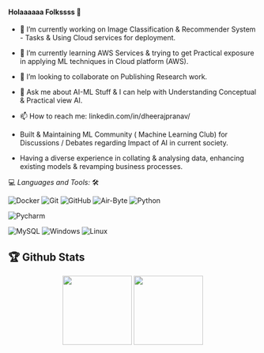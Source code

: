 #### Holaaaaaa Folkssss 👋

<!--
**DheerajPranav/DheerajPranav** is a ✨ _special_ ✨ repository because its `README.md` (this file) appears on your GitHub profile.

Here are some ideas to get you started:
-->

- 🔭 I’m currently working on Image Classification & Recommender System - Tasks & Using Cloud services for deployment.
- 🌱 I’m currently learning AWS Services & trying to get Practical exposure in applying ML techniques in Cloud platform (AWS).
- 👯 I’m looking to collaborate on Publishing Research work.
- 💬 Ask me about AI-ML Stuff & I can help with Understanding Conceptual & Practical view AI.
- 📫 How to reach me: linkedin.com/in/dheerajpranav/

- Built & Maintaining ML Community ( Machine Learning Club) for Discussions / Debates regarding Impact of AI in current society.

- Having a diverse experience in collating & analysing data, enhancing existing models & revamping business processes.




💻 *Languages and Tools:* 🛠️<br>

![Docker](https://img.shields.io/badge/-Docker-000000?style=flat&logo=docker&logoColor=00FF7F&labelColor=ffffff)
![Git](https://img.shields.io/badge/-Git-000000?style=flat&logo=git&logoColor=F05032&labelColor=ffffff)
![GitHub](https://img.shields.io/badge/-GitHub-000000?style=flat&logo=github&logoColor=000000&labelColor=ffffff)
![Air-Byte](https://img.shields.io/badge/-PyCharm-000000?style=flat&logo=airbyte&logoColor=00FF7F&labelColor=ffffff)
![Python](https://img.shields.io/badge/-PyCharm-000000?style=flat&logo=python&logoColor=00FF7F&labelColor=ffffff)

![Pycharm](https://img.shields.io/badge/-PyCharm-000000?style=flat&logo=pycharm&logoColor=00FF7F&labelColor=ffffff)

![MySQL](https://img.shields.io/badge/-MySQL-000000?style=flat&logo=mysql&labelColor=ffffff)
![Windows](https://img.shields.io/badge/-Windows-000000?style=flat&logo=windows&logoColor=ffffff&labelColor=0078D6)
![Linux](https://img.shields.io/badge/-Windows-000000?style=flat&logo=linux&logoColor=ffffff&labelColor=0078D6)




## 🏆 Github Stats

<div align="center">
<img  align="center" height="140px" src="https://github-readme-stats.vercel.app/api?username=DheerajPranav&count_private=true&show_icons=true&cache_seconds=86400&hide_title=true" /> <img align="center" height="140px" src="https://github-readme-stats.vercel.app/api/top-langs/?username=DheerajPranav&layout=compact" />
</div> 

